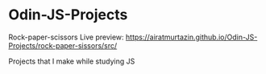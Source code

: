 # Odin-JS-Projects
Rock-paper-scissors
Live preview: https://airatmurtazin.github.io/Odin-JS-Projects/rock-paper-sissors/src/

Projects that I make while studying JS
